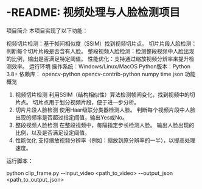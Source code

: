 # -README: 视频处理与人脸检测项目
项目简介
本项目实现了以下功能：

视频切片检测：基于帧间相似度（SSIM）找到视频切片点。
切片片段人脸检测：判断每个切片片段是否含有人脸。
整段视频人脸检测：检测整段视频中人脸出现的比例，输出是否满足特定阈值。
性能优化：支持通过缩放视频分辨率来提升检测效率。
运行环境
操作系统：Windows/Linux/MacOS
Python版本：Python 3.8+
依赖库：
opencv-python
opencv-contrib-python
numpy
time
json
功能概览
1. 视频切片检测
利用SSIM（结构相似性）算法检测帧间变化，找到视频中的切片点。
切片点用于划分视频片段，便于进一步分析。
2. 切片片段人脸检测
使用Haar级联分类器检测人脸。
判断每个视频片段中人脸出现的频率是否超过指定阈值，输出Yes或No。
3. 整段视频人脸检测
在整段视频中，每隔指定步长检测人脸。
输出人脸出现的比例，以及是否满足设定阈值。
4. 性能优化
支持缩放视频分辨率（例如：缩放到原分辨率的一半），以提高处理速度。


运行脚本：

python clip_frame.py --input_video <path_to_video> --output_json <path_to_output_json>
